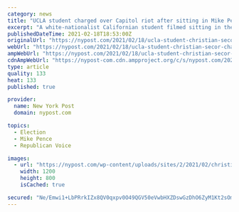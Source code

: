 ```yaml
---
category: news
title: "UCLA student charged over Capitol riot after sitting in Mike Pence’s chair"
excerpt: "A white-nationalist Californian student filmed sitting in the Senate chair that then-Vice President Mike Pence had just fled during the Capitol riot has been charged, according to an FBI"
publishedDateTime: 2021-02-18T18:53:00Z
originalUrl: "https://nypost.com/2021/02/18/ucla-student-christian-secor-charged-for-role-in-capitol-riot/"
webUrl: "https://nypost.com/2021/02/18/ucla-student-christian-secor-charged-for-role-in-capitol-riot/"
ampWebUrl: "https://nypost.com/2021/02/18/ucla-student-christian-secor-charged-for-role-in-capitol-riot/amp/"
cdnAmpWebUrl: "https://nypost-com.cdn.ampproject.org/c/s/nypost.com/2021/02/18/ucla-student-christian-secor-charged-for-role-in-capitol-riot/amp/"
type: article
quality: 133
heat: 133
published: true

provider:
  name: New York Post
  domain: nypost.com

topics:
  - Election
  - Mike Pence
  - Republican Voice

images:
  - url: "https://nypost.com/wp-content/uploads/sites/2/2021/02/christian-secor.jpg?quality=90&strip=all&w=1200"
    width: 1200
    height: 800
    isCached: true

secured: "Ne/Emwi1+LbPRrkIZx8QV0qxpv0O49QGV50eVwbHXZDswGzDhO6ZyM1Kt2sOmolc7z2xC9ksP3gIodLPShagQjf+RwMQAqfhTmUX5/pE6ECQAvb5/PFDUhXDxlsHvBtektAyGbcOjxXnJaGrn51m4iUO614+6zUfEQwifrT8eL3cPrxImlRaulVrXeQIjVqsPuXUqc6INq2tulSS6eWr4VlH3p6RnqY310bwVN1mI1fXYl98MlQyEimQoEVH9xCQ9T761rnD3xHSce23wQ3QPdMYFmySR6lwFvjndSGZ2GUrbgFhDJTm5/aURjtP7NQrTZqlMiQEjcaVtA4sQSyQ1v4w30mU3Na+jDtfiEy0B7U=;2Sa4TN2FGMkhU2xvKkTdzA=="
---
```


